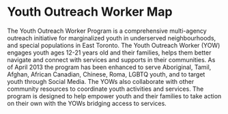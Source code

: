 # Youth Outreach Worker Map 

The Youth Outreach Worker Program is a comprehensive multi-agency outreach initiative for marginalized youth in underserved neighbourhoods, and special populations in East Toronto.  The Youth Outreach Worker (YOW) engages youth ages 12-21 years old and their families, helps them better navigate and connect with services and supports in their communities.  As of April 2013 the program has been enhanced to serve Aboriginal, Tamil, Afghan, African Canadian, Chinese, Roma, LGBTQ youth, and to target youth through Social Media.
The YOWs also collaborate with other community resources to coordinate youth activities and services. The program is designed to help empower youth and their families to take action on their own with the YOWs bridging access to services. 

